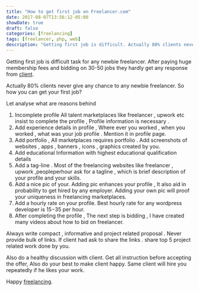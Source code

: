 ```yaml
---
title: "How to get first job on Freelancer.com"
date: 2017-08-07T13:56:12-05:00
showDate: true
draft: false
categories: [freelancing]
tags: [freelancer, php, web]
description: "Getting first job is difficult. Actually 80% clients never give any chance to any newbie freelancer. So how you can get your first job?"
---
```

Getting first job is difficult task for any newbie freelancer.  After paying huge membership fees  and bidding on 30-50 jobs they hardly get any response from [client](/posts/best-quality-upwork-clients/).

Actually 80% clients never give any chance to any newbie freelancer. So how you can get your first job?

Let analyse what are reasons behind

1. Incomplete profile All talent  marketplaces like freelancer , upwork etc insist to complete the profile , Profile information is necessary .
2. Add experience details in profile , Where ever you worked ,  when you worked , what was your job profile . Mention it in profile page.
3. Add portfolio , All marketplaces requires portfolio . Add screenshots of websites , apps , banners , icons , graphics created by you.
4. Add educational Information with highest educational qualification details
5. Add a tag-line . Most of the freelancing websites like freelancer , upwork ,peopleperhour ask for a tagline , which is brief description of your profile and your skills.
6. Add a nice pic of your. Adding pic enhances your profile , It also aid in probability to get hired by any employer. Adding your own pic will proof your uniqueness in freelancing marketplaces.
7. Add a hourly rate on your profile. Best hourly rate for any wordpress developer is $15 -$35 per hour.
8. After completing the profile , The next step is bidding , I have created many videos about how to bid on freelancer.

Always write compact , informative and project related proposal . Never provide bulk of links. If client had ask to share the links . share top 5 project related work done by you.

Also do a healthy discussion with client. Get all instruction before accepting the offer, Also do your best to make client happy. Same client will hire you repeatedly if he likes your work.

Happy [freelancing](/categories/freelancing).